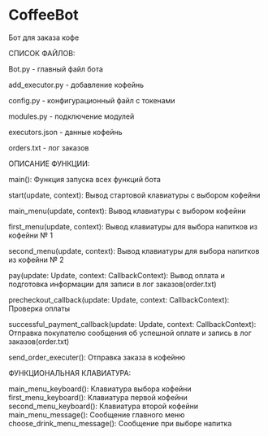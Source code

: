 # CoffeeBot
Бот для заказа кофе

СПИСОК ФАЙЛОВ:

  Bot.py - главный файл бота
  
  add_executor.py - добавление кофейнь
  
  config.py - конфигурационный файл с токенами
  
  modules.py - подключение модулей
  
  executors.json - данные кофейнь
  
  orders.txt - лог заказов
  

ОПИСАНИЕ ФУНКЦИИ:
  
  main(): Функция запуска всех функций бота
  
  start(update, context): Вывод стартовой клавиатуры с выбором кофейни
  
  main_menu(update, context): Вывод клавиатуры с выбором кофейни
  
  first_menu(update, context): Вывод клавиатуры для выбора напитков из кофейни № 1
  
  second_menu(update, context): Вывод клавиатуры для выбора напитков из кофейни № 2
  
  pay(update: Update, context: CallbackContext): Вывод оплата и подготовка информации для записи в лог заказов(order.txt)
  
  precheckout_callback(update: Update, context: CallbackContext): Проверка оплаты
  
  successful_payment_callback(update: Update, context: CallbackContext): Отправка покупателю сообщения об успешной оплате и запись в лог заказов(order.txt)
  
  send_order_executer(): Отправка заказа в кофейню
  
ФУНКЦИОНАЛЬНАЯ КЛАВИАТУРА: 

  main_menu_keyboard(): Клавиатура выбора кофейни
  first_menu_keyboard(): Клавиатура первой кофейни
  second_menu_keyboard(): Клавиатура второй кофейни
  main_menu_message(): Сообщение главного меню
  choose_drink_menu_message(): Сообщение при выборе напитка
